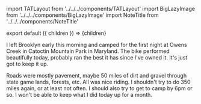 import TATLayout from '../../../components/TATLayout'
import BigLazyImage from '../../../components/BigLazyImage'
import NoteTitle from '../../../components/NoteTitle'

export default ({ children }) => <TATLayout next="2018-08-19" >{children}</TATLayout>

<NoteTitle
  title="August 18, 2018 &mdash; New York &#8594; New Jersey &#8594; Pennsylvania &#8594; Maryland"
  subtitle="345 miles"
/>

I left Brooklyn early this morning and camped for the first night at Owens Creek in Catoctin Mountain Park in Maryland. The bike performed beautifully today, probably ran the best it has since I've owned it. It's just got to keep it up.

<BigLazyImage src="https://s3.amazonaws.com/tat.honkytonk.in/01/IMG_2484.jpg" alt="K packed and ready to go" />

Roads were mostly pavement, maybe 50 miles of dirt and gravel through state game lands, forests, etc. All was nice riding. I shouldn't try to do 350 miles again, or at least not often. I should also try to get to camp by 6pm or so. I won't be able to keep what I did today up for a month.

<BigLazyImage src="https://s3.amazonaws.com/tat.honkytonk.in/01/IMG_2488.jpg" alt="First dirt road" />
<BigLazyImage src="https://s3.amazonaws.com/tat.honkytonk.in/01/IMG_2489.jpg" alt="Farmland in Pennsylvania" />
